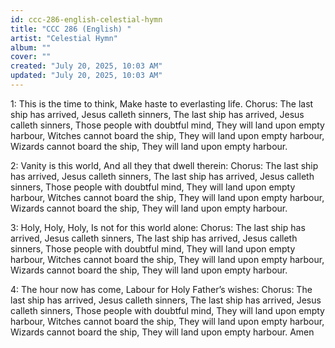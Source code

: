 ```yaml
---
id: ccc-286-english-celestial-hymn
title: "CCC 286 (English) "
artist: "Celestial Hymn"
album: ""
cover: ""
created: "July 20, 2025, 10:03 AM"
updated: "July 20, 2025, 10:03 AM"
---
```


1: This is the time to think,
Make haste to everlasting life.
Chorus: The last ship has arrived,
Jesus calleth sinners,
The last ship has arrived,
Jesus calleth sinners,
Those people with doubtful mind,
They will land upon empty harbour,
Witches cannot board the ship,
They will land upon empty harbour,
Wizards cannot board the ship,
They will land upon empty harbour.

2: Vanity is this world,
And all they that dwell therein:
Chorus: The last ship has arrived,
Jesus calleth sinners,
The last ship has arrived,
Jesus calleth sinners,
Those people with doubtful mind,
They will land upon empty harbour,
Witches cannot board the ship,
They will land upon empty harbour,
Wizards cannot board the ship,
They will land upon empty harbour.

3: Holy, Holy, Holy,
Is not for this world alone:
Chorus: The last ship has arrived,
Jesus calleth sinners,
The last ship has arrived,
Jesus calleth sinners,
Those people with doubtful mind,
They will land upon empty harbour,
Witches cannot board the ship,
They will land upon empty harbour,
Wizards cannot board the ship,
They will land upon empty harbour.

4: The hour now has come,
Labour for Holy Father’s wishes:
Chorus: The last ship has arrived,
Jesus calleth sinners,
The last ship has arrived,
Jesus calleth sinners,
Those people with doubtful mind,
They will land upon empty harbour,
Witches cannot board the ship,
They will land upon empty harbour,
Wizards cannot board the ship,
They will land upon empty harbour.
Amen